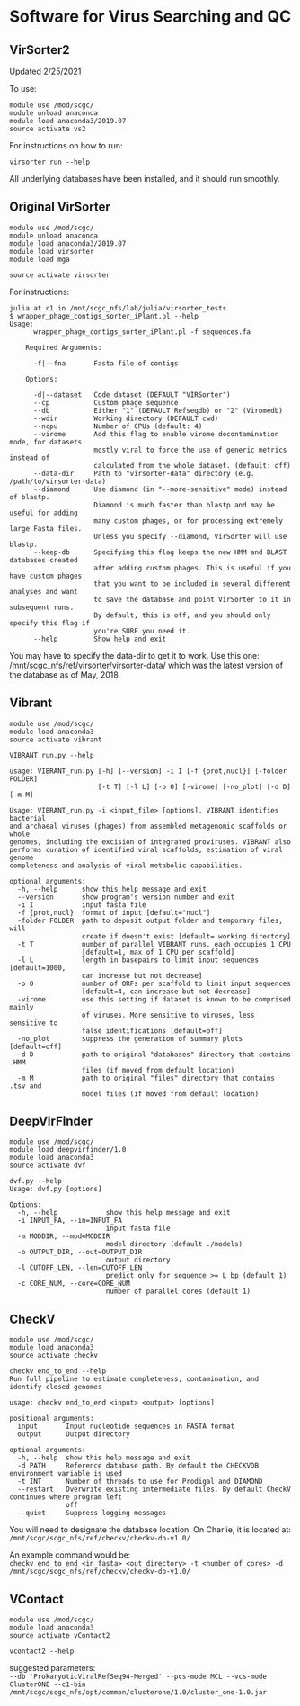 # Software for Virus Searching and QC

## VirSorter2  
Updated 2/25/2021  

To use:  

```text
module use /mod/scgc/
module unload anaconda
module load anaconda3/2019.07
source activate vs2
```

For instructions on how to run:  

```text
virsorter run --help
```

All underlying databases have been installed, and it should run smoothly.  

## Original VirSorter

```text
module use /mod/scgc/
module unload anaconda
module load anaconda3/2019.07
module load virsorter
module load mga

source activate virsorter
```

For instructions:

```text
julia at c1 in /mnt/scgc_nfs/lab/julia/virsorter_tests
$ wrapper_phage_contigs_sorter_iPlant.pl --help
Usage:
      wrapper_phage_contigs_sorter_iPlant.pl -f sequences.fa

    Required Arguments:

      -f|--fna       Fasta file of contigs

    Options:

      -d|--dataset   Code dataset (DEFAULT "VIRSorter")
      --cp           Custom phage sequence
      --db           Either "1" (DEFAULT Refseqdb) or "2" (Viromedb)
      --wdir         Working directory (DEFAULT cwd)
      --ncpu         Number of CPUs (default: 4)
      --virome       Add this flag to enable virome decontamination mode, for datasets
                     mostly viral to force the use of generic metrics instead of
                     calculated from the whole dataset. (default: off)
      --data-dir     Path to "virsorter-data" directory (e.g. /path/to/virsorter-data)
      --diamond      Use diamond (in "--more-sensitive" mode) instead of blastp.
                     Diamond is much faster than blastp and may be useful for adding
                     many custom phages, or for processing extremely large Fasta files.
                     Unless you specify --diamond, VirSorter will use blastp.
      --keep-db      Specifying this flag keeps the new HMM and BLAST databases created
                     after adding custom phages. This is useful if you have custom phages
                     that you want to be included in several different analyses and want
                     to save the database and point VirSorter to it in subsequent runs.
                     By default, this is off, and you should only specify this flag if
                     you're SURE you need it.
      --help         Show help and exit
```

You may have to specify the data-dir to get it to work. Use this one: /mnt/scgc\_nfs/ref/virsorter/virsorter-data/ which was the latest version of the database as of May, 2018

## Vibrant

```
module use /mod/scgc/
module load anaconda3
source activate vibrant

VIBRANT_run.py --help

usage: VIBRANT_run.py [-h] [--version] -i I [-f {prot,nucl}] [-folder FOLDER]
                      [-t T] [-l L] [-o O] [-virome] [-no_plot] [-d D] [-m M]

Usage: VIBRANT_run.py -i <input_file> [options]. VIBRANT identifies bacterial
and archaeal viruses (phages) from assembled metagenomic scaffolds or whole
genomes, including the excision of integrated proviruses. VIBRANT also
performs curation of identified viral scaffolds, estimation of viral genome
completeness and analysis of viral metabolic capabilities.

optional arguments:
  -h, --help      show this help message and exit
  --version       show program's version number and exit
  -i I            input fasta file
  -f {prot,nucl}  format of input [default="nucl"]
  -folder FOLDER  path to deposit output folder and temporary files, will
                  create if doesn't exist [default= working directory]
  -t T            number of parallel VIBRANT runs, each occupies 1 CPU
                  [default=1, max of 1 CPU per scaffold]
  -l L            length in basepairs to limit input sequences [default=1000,
                  can increase but not decrease]
  -o O            number of ORFs per scaffold to limit input sequences
                  [default=4, can increase but not decrease]
  -virome         use this setting if dataset is known to be comprised mainly
                  of viruses. More sensitive to viruses, less sensitive to
                  false identifications [default=off]
  -no_plot        suppress the generation of summary plots [default=off]
  -d D            path to original "databases" directory that contains .HMM
                  files (if moved from default location)
  -m M            path to original "files" directory that contains .tsv and
                  model files (if moved from default location)               
```

## DeepVirFinder

```
module use /mod/scgc/
module load deepvirfinder/1.0
module load anaconda3
source activate dvf

dvf.py --help
Usage: dvf.py [options]

Options:
  -h, --help            show this help message and exit
  -i INPUT_FA, --in=INPUT_FA
                        input fasta file
  -m MODDIR, --mod=MODDIR
                        model directory (default ./models)
  -o OUTPUT_DIR, --out=OUTPUT_DIR
                        output directory
  -l CUTOFF_LEN, --len=CUTOFF_LEN
                        predict only for sequence >= L bp (default 1)
  -c CORE_NUM, --core=CORE_NUM
                        number of parallel cores (default 1)
```

## CheckV

```
module use /mod/scgc/
module load anaconda3
source activate checkv

checkv end_to_end --help
Run full pipeline to estimate completeness, contamination, and identify closed genomes

usage: checkv end_to_end <input> <output> [options]

positional arguments:
  input       Input nucleotide sequences in FASTA format
  output      Output directory

optional arguments:
  -h, --help  show this help message and exit
  -d PATH     Reference database path. By default the CHECKVDB environment variable is used
  -t INT      Number of threads to use for Prodigal and DIAMOND
  --restart   Overwrite existing intermediate files. By default CheckV continues where program left
              off
  --quiet     Suppress logging messages
```

You will need to designate the database location.  On Charlie, it is located at: ```/mnt/scgc/scgc_nfs/ref/checkv/checkv-db-v1.0/```  

An example command would be:   
```checkv end_to_end <in_fasta> <out_directory> -t <number_of_cores> -d /mnt/scgc/scgc_nfs/ref/checkv/checkv-db-v1.0/```

## VContact
```
module use /mod/scgc/
module load anaconda3
source activate vContact2

vcontact2 --help
```

suggested parameters:  
```--db 'ProkaryoticViralRefSeq94-Merged' --pcs-mode MCL --vcs-mode ClusterONE --c1-bin /mnt/scgc/scgc_nfs/opt/common/clusterone/1.0/cluster_one-1.0.jar```
